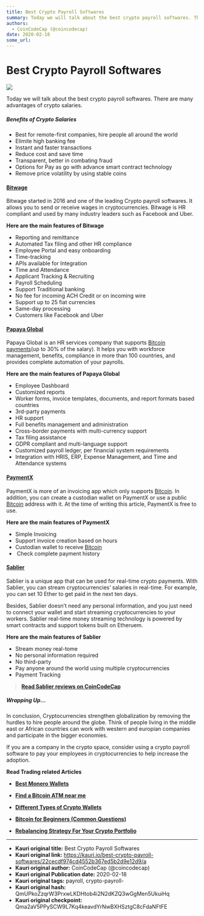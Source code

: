 ```yaml
---
title: Best Crypto Payroll Softwares
summary: Today we will talk about the best crypto payroll softwares. There are many advantages of crypto salaries. Benefits of Crypto Salaries Best for remote-first comp
authors:
  - CoinCodeCap (@coincodecap)
date: 2020-02-18
some_url: 
---
```


# Best Crypto Payroll Softwares


![](https://ipfs.infura.io/ipfs/QmWmWzzQrAYZVoWQfirSaeBrjAJ6mHK6fmgEEiZcp7tb2L)

Today we will talk about the best crypto payroll softwares. There are many advantages of crypto salaries.

##### Benefits of Crypto Salaries

*   Best for remote-first companies, hire people all around the world
*   Elimite high banking fee 
*   Instant and faster transactions
*   Reduce cost and save time
*   Transparent, better in combating fraud
*   Options for Pay as go with advance smart contract technology 
*   Remove price volatility by using stable coins

#### **[Bitwage](https://www.bitwage.com/?utm_source=coincodecap.com)**

Bitwage started in 2016 and one of the leading Crypto payroll softwares. It allows you to send or receive wages in cryptocurrencies. Bitwage is HR compliant and used by many industry leaders such as Facebook and Uber. 

**Here are the main features of Bitwage**

*   Reporting and remittance
*   Automated Tax filing and other HR compliance 
*   Employee Portal and easy onboarding
*   Time-tracking
*   APIs available for Integration
*   Time and Attendance
*   Applicant Tracking & Recruiting
*   Payroll Scheduling
*   Support Traditional banking 
*   No fee for incoming ACH Credit or on incoming wire
*   Support up to 25 fiat currencies
*   Same-day processing
*   Customers like Facebook and Uber

#### [Papaya Global](https://papayaglobal.com/?utm_source=coincodecap.com)

Papaya Global is an HR services company that supports [Bitcoin payments](https://papayaglobal.com/bitcoin-as-employee-benefit/)(up to 30% of the salary). It helps you with workforce management, benefits, compliance in more than 100 countries, and provides complete automation of your payrolls.

**Here are the main features of Papaya Global**

*   Employee Dashboard 
*   Customized reports
*   Worker forms, invoice templates, documents, and report formats based countries
*   3rd-party payments
*   HR support
*   Full benefits management and administration
*   Cross-border payments with multi-currency support
*   Tax filing assistance
*   GDPR compliant and multi-language support 
*   Customized payroll ledger, per financial system requirements
*   Integration with HRIS, ERP, Expense Management, and Time and Attendance systems

#### [PaymentX](https://paymentx.io/?utm_source=coincodecap.com)

PaymentX is more of an invoicing app which only supports [Bitcoin](https://blog.coincodecap.com/tag/bitcoin/). In addition, you can create a custodian wallet on PaymentX or use a public [Bitcoin](https://blog.coincodecap.com/tag/bitcoin/) address with it. At the time of writing this article, PaymentX is free to use.

**Here are the main features of PaymentX**

*   Simple Invoicing 
*   Support invoice creation based on hours
*   Custodian wallet to receive [Bitcoin](https://blog.coincodecap.com/tag/bitcoin/)
*    Check complete payment history

#### [Sablier](https://www.sablier.finance/?utm_source=coincodecap.com)

Sablier is a unique app that can be used for real-time crypto payments. With Sablier, you can stream cryptocurrencies’ salaries in real-time. For example, you can set 10 Ether to get paid in the next ten days. 

Besides, Sablier doesn’t need any personal information, and you just need to connect your wallet and start streaming cryptocurrencies to your workers. Sablier real-time money streaming technology is powered by smart contracts and support tokens built on Etheruem. 

**Here are the main features of Sablier**

*   Stream money real-tome
*   No personal information required 
*   No third-party
*   Pay anyone around the world using multiple cryptocurrencies
*   Payment Tracking

> [**Read Sablier reviews on CoinCodeCap**](https://coincodecap.com/product/sablier-4)

##### Wrapping Up…

In conclusion, Cryptocurrencies strengthen globalization by removing the hurdles to hire people around the globe. Think of people living in the middle east or African countries can work with western and europian companies and participate in the bigger economies.

If you are a company in the crypto space, consider using a crypto payroll software to pay your employees in cryptocurrencies to help increase the adoption. 

**Read Trading related Articles**

*   [**Best Monero Wallets**](https://blog.coincodecap.com/best-monero-wallets/)

*   [**Find a Bitcoin ATM near me**](https://blog.coincodecap.com/find-a-bitcoin-atm-near-me/)

*   [**Different Types of Crypto Wallets**](https://blog.coincodecap.com/different-types-of-crypto-wallets/)

*   [**Bitcoin for Beginners (Common Questions)**](https://blog.coincodecap.com/bitcoin-for-beginners-common-questions/)

*   [**Rebalancing Strategy For Your Crypto Portfolio**](https://blog.coincodecap.com/crypto-portfolio-rebalancing/)



---

- **Kauri original title:** Best Crypto Payroll Softwares
- **Kauri original link:** https://kauri.io/best-crypto-payroll-softwares/22cecdf974cd4552b367ed5b2d9e12d9/a
- **Kauri original author:** CoinCodeCap (@coincodecap)
- **Kauri original Publication date:** 2020-02-18
- **Kauri original tags:** payroll, crypto-payroll-
- **Kauri original hash:** QmUPkoZzqrW3PrxwLKDHtob4i2N2dKZQ3wGgMen5UkuiHq
- **Kauri original checkpoint:** Qma2aV5PPySCW9L7Kq4keavdYrNwBXHSztgC8cFdaNFtFE



